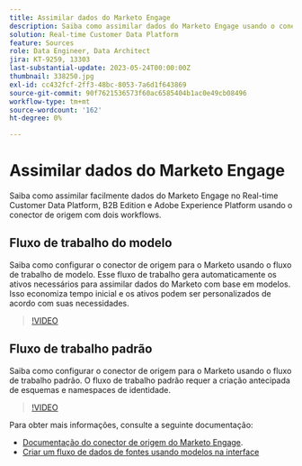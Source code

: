 ```yaml
---
title: Assimilar dados do Marketo Engage
description: Saiba como assimilar dados do Marketo Engage usando o conector de origem com os workflows padrão e de modelo.
solution: Real-time Customer Data Platform
feature: Sources
role: Data Engineer, Data Architect
jira: KT-9259, 13303
last-substantial-update: 2023-05-24T00:00:00Z
thumbnail: 338250.jpg
exl-id: cc432fcf-2ff3-48bc-8053-7a6d1f643869
source-git-commit: 90f7621536573f60ac6585404b1ac0e49cb08496
workflow-type: tm+mt
source-wordcount: '162'
ht-degree: 0%

---
```


# Assimilar dados do Marketo Engage

Saiba como assimilar facilmente dados do Marketo Engage no Real-time Customer Data Platform, B2B Edition e Adobe Experience Platform usando o conector de origem com dois workflows.

## Fluxo de trabalho do modelo

Saiba como configurar o conector de origem para o Marketo usando o fluxo de trabalho de modelo. Esse fluxo de trabalho gera automaticamente os ativos necessários para assimilar dados do Marketo com base em modelos. Isso economiza tempo inicial e os ativos podem ser personalizados de acordo com suas necessidades.

>[!VIDEO](https://video.tv.adobe.com/v/3419550?quality=12&learn=on)

## Fluxo de trabalho padrão

Saiba como configurar o conector de origem para o Marketo usando o fluxo de trabalho padrão. O fluxo de trabalho padrão requer a criação antecipada de esquemas e namespaces de identidade.

>[!VIDEO](https://video.tv.adobe.com/v/338250?quality=12&learn=on)

Para obter mais informações, consulte a seguinte documentação:
* [Documentação do conector de origem do Marketo Engage](https://experienceleague.adobe.com/docs/experience-platform/sources/connectors/adobe-applications/marketo/marketo.html).
* [Criar um fluxo de dados de fontes usando modelos na interface](https://experienceleague.adobe.com/docs/experience-platform/sources/ui-tutorials/templates.html#)
